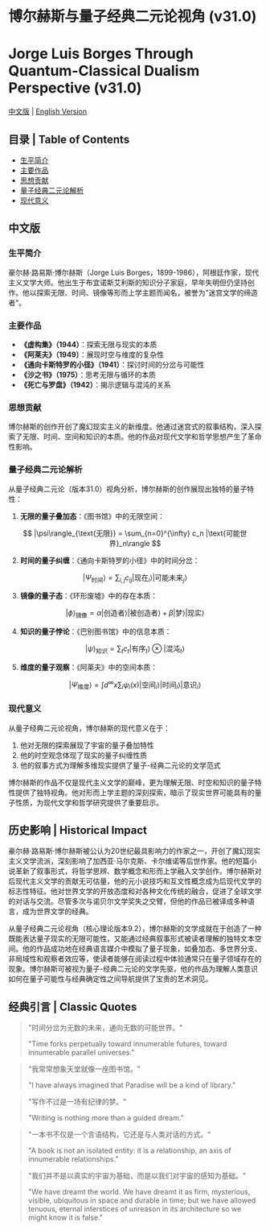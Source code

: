 # 博尔赫斯与量子经典二元论视角 (v31.0)
# Jorge Luis Borges Through Quantum-Classical Dualism Perspective (v31.0)

[中文版](#中文版) | [English Version](#english-version)

## 目录 | Table of Contents
- [生平简介](#生平简介)
- [主要作品](#主要作品)
- [思想贡献](#思想贡献)
- [量子经典二元论解析](#量子经典二元论解析)
- [现代意义](#现代意义)

<a name="中文版"></a>
## 中文版

### 生平简介

豪尔赫·路易斯·博尔赫斯（Jorge Luis Borges，1899-1986），阿根廷作家，现代主义文学大师。他出生于布宜诺斯艾利斯的知识分子家庭，早年失明但仍坚持创作。他以探索无限、时间、镜像等形而上学主题而闻名，被誉为"迷宫文学的缔造者"。

### 主要作品

- **《虚构集》（1944）**：探索无限与现实的本质
- **《阿莱夫》（1949）**：展现时空与维度的复杂性
- **《通向卡斯特罗的小径》（1941）**：探讨时间的分岔与可能性
- **《沙之书》（1975）**：思考无限与循环的本质
- **《死亡与罗盘》（1942）**：揭示逻辑与混沌的关系

### 思想贡献

博尔赫斯的创作开创了魔幻现实主义的新维度。他通过迷宫式的叙事结构，深入探索了无限、时间、空间和知识的本质。他的作品对现代文学和哲学思想产生了革命性影响。

### 量子经典二元论解析

从量子经典二元论（版本31.0）视角分析，博尔赫斯的创作展现出独特的量子特性：

1. **无限的量子叠加态**：《图书馆》中的无限空间：

$$
|\psi\rangle_{\text{无限}} = \sum_{n=0}^{\infty} c_n |\text{可能世界}_n\rangle
$$

2. **时间的量子纠缠**：《通向卡斯特罗的小径》中的时间分岔：

$$
|\Psi_{\text{时间}}\rangle = \sum_{i,j} c_{ij} |\text{现在}_i\rangle |\text{可能未来}_j\rangle
$$

3. **镜像的量子态**：《环形废墟》中的存在本质：

$$
|\phi\rangle_{\text{镜像}} = \alpha |\text{创造者}\rangle |\text{被创造者}\rangle + \beta |\text{梦}\rangle |\text{现实}\rangle
$$

4. **知识的量子悖论**：《巴别图书馆》中的信息本质：

$$
|\psi\rangle_{\text{知识}} = \sum_t c_t |\text{有序}_t\rangle \otimes |\text{混沌}_t\rangle
$$

5. **维度的量子观察**：《阿莱夫》中的空间本质：

$$
|\Psi_{\text{维度}}\rangle = \int d^{\infty}x \sum_i \psi_i(x)|\text{空间}_i\rangle |\text{时间}_i\rangle |\text{意识}_i\rangle
$$

### 现代意义

从量子经典二元论视角，博尔赫斯的现代意义在于：

1. 他对无限的探索展现了宇宙的量子叠加特性
2. 他的时空观念体现了现实的量子纠缠性质
3. 他的叙事方式为理解多维现实提供了量子-经典二元论的文学范式

博尔赫斯的作品不仅是现代主义文学的巅峰，更为理解无限、时空和知识的量子特性提供了独特视角。他对形而上学主题的深刻探索，暗示了现实世界可能具有的量子性质，为现代文学和哲学研究提供了重要启示。

## 历史影响 | Historical Impact

豪尔赫·路易斯·博尔赫斯被公认为20世纪最具影响力的作家之一，开创了魔幻现实主义文学流派，深刻影响了加西亚·马尔克斯、卡尔维诺等后世作家。他的短篇小说革新了叙事形式，将哲学思辨、数学概念和形而上学融入文学创作。博尔赫斯对后现代主义文学的贡献无可估量，他的元小说技巧和互文性概念成为后现代文学的标志性特征。他对世界文学的开放态度和对各种文化传统的融合，促进了全球文学的对话与交流。尽管多次与诺贝尔文学奖失之交臂，但他的作品已被译成多种语言，成为世界文学的经典。

从量子经典二元论视角（核心理论版本9.2），博尔赫斯的文学成就在于创造了一种既能表达量子现实的无限可能性，又能通过经典叙事形式被读者理解的独特文本空间。他的作品成功地在经典语言媒介中模拟了量子现象，如叠加态、多世界分支、非局域性和观察者效应等，使读者能够在阅读过程中体验通常只在量子领域存在的现象。博尔赫斯可被视为量子-经典二元论的文学先驱，他的作品为理解人类意识如何在量子可能性与经典确定性之间导航提供了宝贵的艺术洞见。

## 经典引言 | Classic Quotes

> "时间分岔为无数的未来，通向无数的可能世界。"
>
> "Time forks perpetually toward innumerable futures, toward innumerable parallel universes."

> "我常常想象天堂就像一座图书馆。"
>
> "I have always imagined that Paradise will be a kind of library."

> "写作不过是一场有纪律的梦。"
>
> "Writing is nothing more than a guided dream."

> "一本书不仅是一个言语结构，它还是与人类对话的方式。"
>
> "A book is not an isolated entity: it is a relationship, an axis of innumerable relationships."

> "我们并不是以真实的宇宙为基础，而是以我们对宇宙的感知为基础。"
>
> "We have dreamt the world. We have dreamt it as firm, mysterious, visible, ubiquitous in space and durable in time; but we have allowed tenuous, eternal interstices of unreason in its architecture so we might know it is false."
